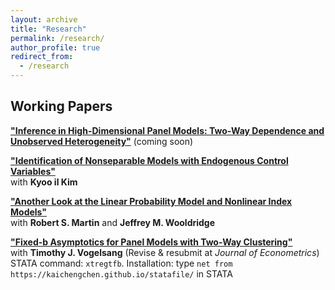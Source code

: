 ```yaml
---
layout: archive
title: "Research"
permalink: /research/
author_profile: true
redirect_from:
  - /research
---
```


## Working Papers

**["Inference in High-Dimensional Panel Models: Two-Way Dependence and Unobserved Heterogeneity"](https://kaichengchen.github.io/)** (coming soon)

**["Identification of Nonseparable Models with Endogenous Control Variables"](https://arxiv.org/abs/2401.14395)**\
with **Kyoo il Kim**

 **["Another Look at the Linear Probability Model and Nonlinear Index Models"](https://arxiv.org/abs/2308.15338)**\
 with **Robert S. Martin** and **Jeffrey M. Wooldridge**

 **["Fixed-b Asymptotics for Panel Models with Two-Way Clustering"](https://arxiv.org/abs/2309.08707)**\
with **Timothy J. Vogelsang** (Revise & resubmit at *Journal of Econometrics*) \
STATA command: ``xtregtfb``. Installation: type ``net from https://kaichengchen.github.io/statafile/`` in STATA

